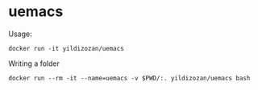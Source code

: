 # uemacs

Usage:
```shell
docker run -it yildizozan/uemacs
```

Writing a folder
```shell
docker run --rm -it --name=uemacs -v $PWD/:. yildizozan/uemacs bash
```
